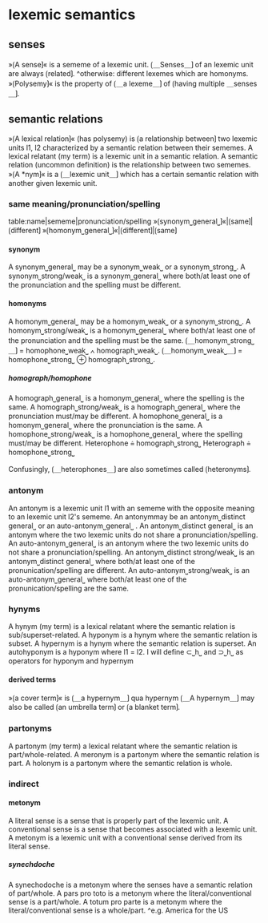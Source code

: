 # lexemic semantics

## senses

»⟮A sense⟯« is a sememe of a lexemic unit.
⟮＿Senses＿⟯ of an lexemic unit are always ⟮related⟯.
^otherwise: different lexemes which are homonyms.
»⟮Polysemy⟯« is the property of ⟮＿a lexeme＿⟯ of ⟮having multiple ＿senses＿⟯.

## semantic relations

»⟮A lexical relation⟯« (has polysemy) is ⟮a relationship between⟯ two lexemic units l1, l2 characterized by a semantic relation between their sememes.
A lexical relatant (my term) is a lexemic unit in a semantic relation.
A semantic relation (uncommon definition) is the relationship between two sememes.
»⟮A *nym⟯« is a ⟮＿lexemic unit＿⟯ which has a certain semantic relation with another given lexemic unit.

### same meaning/pronunciation/spelling

table:name|sememe|pronunciation/spelling
»⟮synonym⎵general⎵⟯«|⟮same⟯|⟮different⟯
»⟮homonym⎵general⎵⟯«|⟮different⟯|⟮same⟯

#### synonym

A synonym⎵general⎵ may be a synonym⎵weak⎵ or a synonym⎵strong⎵.
A synonym⎵strong/weak⎵ is a synonym⎵general⎵ where both/at least one of the pronunciation and the spelling must be different.

#### homonyms

A homonym⎵general⎵ may be a homonym⎵weak⎵ or a synonym⎵strong⎵.
A homonym⎵strong/weak⎵ is a homonym⎵general⎵ where both/at least one of the pronunciation and the spelling must be the same.
⟮＿homonym⎵strong⎵＿⟯ = homophone⎵weak⎵ ∧ homograph⎵weak⎵.
⟮＿homonym⎵weak⎵＿⟯ = homophone⎵strong⎵ ⊕ homograph⎵strong⎵.

##### homograph/homophone

A homograph⎵general⎵ is a homonym⎵general⎵ where the spelling is the same.
A homograph⎵strong/weak⎵ is a homograph⎵general⎵ where the pronunciation must/may be different.
A homophone⎵general⎵ is a homonym⎵general⎵ where the pronunciation is the same.
A homophone⎵strong/weak⎵ is a homophone⎵general⎵ where the spelling must/may be different.
Heterophone ≙ homograph⎵strong⎵
Heterograph ≙ homophone⎵strong⎵


Confusingly, ⟮＿heterophones＿⟯ are also sometimes called ⟮heteronyms⟯.

### antonym

An antonym is a lexemic unit l1 with an sememe with the opposite meaning to an lexemic unit l2's sememe.
An antonymmay be an antonym⎵distinct general⎵ or an auto-antonym⎵general⎵ .
An antonym⎵distinct general⎵ is an antonym where the two lexemic units do not share a pronunciation/spelling. 
An auto-antonym⎵general⎵ is an antonym where the two lexemic units do not share a pronunciation/spelling. 
An antonym⎵distinct strong/weak⎵ is an antonym⎵distinct general⎵ where both/at least one of the pronunication/spelling are different.
An auto-antonym⎵strong/weak⎵ is an auto-antonym⎵general⎵ where both/at least one of the pronunication/spelling are the same.

### hynyms

A hynym (my term) is a lexical relatant where the semantic relation is sub/superset-related.
A hyponym is a hynym where the semantic relation is subset.
A hypernym is a hynym where the semantic relation is superset.
An autohyponym is a hyponym where l1 = l2.
I will define ⊂⎵h⎵ and ⊃⎵h⎵ as operators for hyponym and hypernym

#### derived terms

»⟮a cover term⟯« is ⟮＿a hypernym＿⟯ qua hypernym
⟮＿A hypernym＿⟯ may also be called ⟮an umbrella term⟯ or ⟮a blanket term⟯.

### partonyms

A partonym (my term) a lexical relatant where the semantic relation is part/whole-related.
A meronym is a partonym where the semantic relation is part.
A holonym is a partonym where the semantic relation is whole.

### indirect

#### metonym

A literal sense is a sense that is properly part of the lexemic unit.
A conventional sense is a sense that becomes associated with a lexemic unit.
A metonym is a lexemic unit with a conventional sense derived from its literal sense.

##### synechdoche

A synechodoche is a metonym where the senses have a semantic relation of part/whole.
A pars pro toto is a metonym where the literal/conventional sense is a part/whole.
A totum pro parte is a metonym where the literal/conventional sense is a whole/part.
^e.g. America for the US